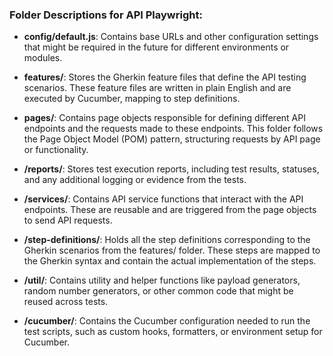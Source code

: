 ### Folder Descriptions for API Playwright:

- **config/default.js**:
  Contains base URLs and other configuration settings that might be required in the future for different environments or modules.

- **features/**:
  Stores the Gherkin feature files that define the API testing scenarios. These feature files are written in plain English and are executed by Cucumber, mapping to step definitions.

- **pages/**:
Contains page objects responsible for defining different API endpoints and the requests made to these endpoints. This folder follows the Page Object Model (POM) pattern, structuring requests by API page or functionality.

- **/reports/**:
  Stores test execution reports, including test results, statuses, and any additional logging or evidence from the tests.

- **/services/**:
  Contains API service functions that interact with the API endpoints. These are reusable and are triggered from the page objects to send API requests.

- **/step-definitions/**:
  Holds all the step definitions corresponding to the Gherkin scenarios from the features/ folder. These steps are mapped to the Gherkin syntax and contain the actual implementation of the steps.

- **/util/**:
  Contains utility and helper functions like payload generators, random number generators, or other common code that might be reused across tests.

- **/cucumber/**:
Contains the Cucumber configuration needed to run the test scripts, such as custom hooks, formatters, or environment setup for Cucumber.